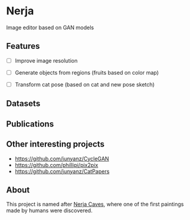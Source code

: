 # Nerja
Image editor based on GAN models

## Features

 * [ ] Improve image resolution
 * [ ] Generate objects from regions (fruits based on color map)
 * [ ] Transform cat pose (based on cat and new pose sketch)
 
 
## Datasets

## Publications

## Other interesting projects

 * https://github.com/junyanz/CycleGAN
 * https://github.com/phillipi/pix2pix
 * https://github.com/junyanz/CatPapers
 
 
## About

This project is named after [Nerja Caves](https://en.wikipedia.org/wiki/Caves_of_Nerja), where one of the first paintings made by humans were discovered.
